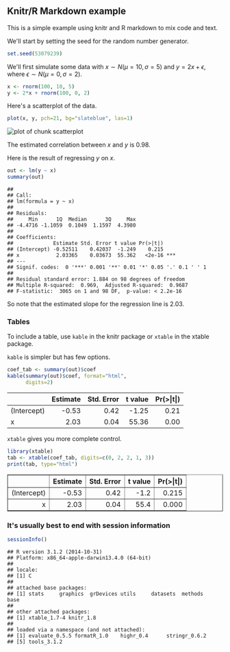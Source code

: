 <link href="http://kevinburke.bitbucket.org/markdowncss/markdown.css" rel="stylesheet"></link>
<link href="http://kbroman.org/qtlcharts/assets/vignettes/markdown_modified.css" rel="stylesheet"></link>

## Knitr/R Markdown example

This is a simple example using knitr and R markdown to mix code and
text.

We'll start by setting the seed for the random number generator.


```r
set.seed(53079239)
```

We'll first simulate some data with $x \sim N(\mu=10, \sigma=5)$ and
$y = 2x + \epsilon$, where $\epsilon \sim N(\mu=0, \sigma=2)$.


```r
x <- rnorm(100, 10, 5)
y <- 2*x + rnorm(100, 0, 2)
```

Here's a scatterplot of the data.


```r
plot(x, y, pch=21, bg="slateblue", las=1)
```

![plot of chunk scatterplot](figure/scatterplot-1.png) 

The estimated correlation between $x$ and $y$ is
0.98.

Here is the result of regressing $y$ on $x$.


```r
out <- lm(y ~ x)
summary(out)
```

```
## 
## Call:
## lm(formula = y ~ x)
## 
## Residuals:
##     Min      1Q  Median      3Q     Max 
## -4.4716 -1.1059  0.1049  1.1597  4.3980 
## 
## Coefficients:
##             Estimate Std. Error t value Pr(>|t|)    
## (Intercept) -0.52511    0.42037  -1.249    0.215    
## x            2.03365    0.03673  55.362   <2e-16 ***
## ---
## Signif. codes:  0 '***' 0.001 '**' 0.01 '*' 0.05 '.' 0.1 ' ' 1
## 
## Residual standard error: 1.884 on 98 degrees of freedom
## Multiple R-squared:  0.969,	Adjusted R-squared:  0.9687 
## F-statistic:  3065 on 1 and 98 DF,  p-value: < 2.2e-16
```

So note that the estimated slope for the regression line is
2.03.

### Tables

To include a table, use `kable` in the knitr package or `xtable` in
the xtable package.

`kable` is simpler but has few options.


```r
coef_tab <- summary(out)$coef
kable(summary(out)$coef, format="html",
      digits=2)
```

<table>
 <thead>
  <tr>
   <th style="text-align:left;">   </th>
   <th style="text-align:right;"> Estimate </th>
   <th style="text-align:right;"> Std. Error </th>
   <th style="text-align:right;"> t value </th>
   <th style="text-align:right;"> Pr(&gt;|t|) </th>
  </tr>
 </thead>
<tbody>
  <tr>
   <td style="text-align:left;"> (Intercept) </td>
   <td style="text-align:right;"> -0.53 </td>
   <td style="text-align:right;"> 0.42 </td>
   <td style="text-align:right;"> -1.25 </td>
   <td style="text-align:right;"> 0.21 </td>
  </tr>
  <tr>
   <td style="text-align:left;"> x </td>
   <td style="text-align:right;"> 2.03 </td>
   <td style="text-align:right;"> 0.04 </td>
   <td style="text-align:right;"> 55.36 </td>
   <td style="text-align:right;"> 0.00 </td>
  </tr>
</tbody>
</table>

`xtable` gives you more complete control.


```r
library(xtable)
tab <- xtable(coef_tab, digits=c(0, 2, 2, 1, 3))
print(tab, type="html")
```

<!-- html table generated in R 3.1.2 by xtable 1.7-4 package -->
<!-- Tue Dec  2 10:02:25 2014 -->
<table border=1>
<tr> <th>  </th> <th> Estimate </th> <th> Std. Error </th> <th> t value </th> <th> Pr(&gt;|t|) </th>  </tr>
  <tr> <td align="right"> (Intercept) </td> <td align="right"> -0.53 </td> <td align="right"> 0.42 </td> <td align="right"> -1.2 </td> <td align="right"> 0.215 </td> </tr>
  <tr> <td align="right"> x </td> <td align="right"> 2.03 </td> <td align="right"> 0.04 </td> <td align="right"> 55.4 </td> <td align="right"> 0.000 </td> </tr>
   </table>

### It's usually best to end with session information


```r
sessionInfo()
```

```
## R version 3.1.2 (2014-10-31)
## Platform: x86_64-apple-darwin13.4.0 (64-bit)
## 
## locale:
## [1] C
## 
## attached base packages:
## [1] stats     graphics  grDevices utils     datasets  methods   base     
## 
## other attached packages:
## [1] xtable_1.7-4 knitr_1.8   
## 
## loaded via a namespace (and not attached):
## [1] evaluate_0.5.5 formatR_1.0    highr_0.4      stringr_0.6.2 
## [5] tools_3.1.2
```
